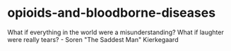 # opioids-and-bloodborne-diseases

What if everything in the world were a misunderstanding? What if laughter were really tears? - Soren "The Saddest Man" Kierkegaard
